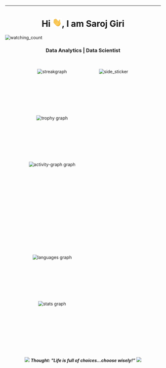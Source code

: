 <hr>
<h1 align="center">
  Hi <img src="https://raw.githubusercontent.com/ABSphreak/ABSphreak/master/gifs/Hi.gif" width="30px">, I am Saroj Giri
</h1>

<img align="left" src="https://komarev.com/ghpvc/?username=SarojGiri10&amp;color=brightgreen" alt="watching_count">
<br>

<h3 align="center">Data Analytics | Data Scientist</h3>
<br><br>

<img align="right" width="200px" height="200px" alt="side_sticker" src="https://media.giphy.com/media/TEnXkcsHrP4YedChhA/giphy.gif">

<div align="center" style="display: flex; flex-direction: column; align-items: center;">
  <img src="https://streak-stats.demolab.com?user=SaroGiri10&locale=en&mode=daily&theme=dracula&hide_border=false&border_radius=5&order=3" height="150" alt="streakgraph" />
  <img src="https://github-profile-trophy.vercel.app?username=SarojGiri10&theme=dracula&column=-1&row=1&margin-w=8&margin-h=8&no-bg=false&no-frame=false&order=4" height="150" alt="trophy graph" />
  <img src="https://github-readme-activity-graph.vercel.app/graph?username=SarojGiri10&radius=16&theme=react&area=true&order=5" height="300" alt="activity-graph graph" />
  <img src="https://github-readme-stats.vercel.app/api/top-langs?username=SarojGiri10&locale=en&hide_title=false&layout=compact&card_width=320&langs_count=5&theme=dracula&hide_border=false&order=2" height="150" alt="languages graph" />
  <img src="https://github-readme-stats.vercel.app/api?username=SarojGiri10&hide_title=false&hide_rank=false&show_icons=true&include_all_commits=true&count_private=true&disable_animations=false&theme=dracula&locale=en&hide_border=false&order=1" height="150" alt="stats graph" />
</div>

<p align="center">
  <br>
  <img src="https://media.giphy.com/media/gH3LO09IOiZIqePwv9/giphy.gif" width="50"> 
  <b><i>Thought: "Life is full of choices…choose wisely!”</i></b> 
  <img src="https://media.giphy.com/media/qjqUcgIyRjsl2/giphy.gif" width="50">
</p>
